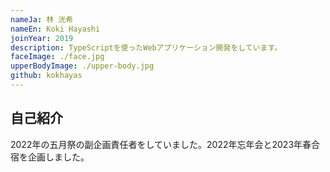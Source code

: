```yaml
---
nameJa: 林 洸希
nameEn: Koki Hayashi
joinYear: 2019
description: TypeScriptを使ったWebアプリケーション開発をしています。
faceImage: ./face.jpg
upperBodyImage: ./upper-body.jpg
github: kokhayas
---
```


## 自己紹介

2022年の五月祭の副企画責任者をしていました。2022年忘年会と2023年春合宿を企画しました。
